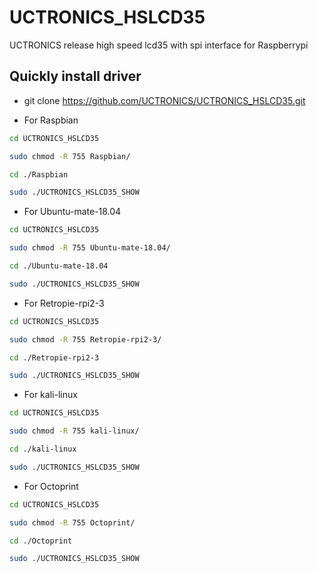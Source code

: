 # UCTRONICS_HSLCD35
UCTRONICS release high speed lcd35 with spi interface for Raspberrypi

## Quickly install driver 
- git clone https://github.com/UCTRONICS/UCTRONICS_HSLCD35.git

-  For Raspbian
```bash
cd UCTRONICS_HSLCD35
```
```bash 
sudo chmod -R 755 Raspbian/
```
```bash
cd ./Raspbian
```
```bash 
sudo ./UCTRONICS_HSLCD35_SHOW
```
-  For Ubuntu-mate-18.04
```bash
cd UCTRONICS_HSLCD35
```
```bash 
sudo chmod -R 755 Ubuntu-mate-18.04/
```
```bash
cd ./Ubuntu-mate-18.04
```
```bash 
sudo ./UCTRONICS_HSLCD35_SHOW
```
-  For Retropie-rpi2-3
```bash
cd UCTRONICS_HSLCD35
```
```bash 
sudo chmod -R 755 Retropie-rpi2-3/
```
```bash
cd ./Retropie-rpi2-3
```
```bash 
sudo ./UCTRONICS_HSLCD35_SHOW
```
-  For kali-linux
```bash
cd UCTRONICS_HSLCD35
```
```bash 
sudo chmod -R 755 kali-linux/
```
```bash
cd ./kali-linux
```
```bash 
sudo ./UCTRONICS_HSLCD35_SHOW
```
-  For Octoprint
```bash
cd UCTRONICS_HSLCD35
```
```bash 
sudo chmod -R 755 Octoprint/
```
```bash
cd ./Octoprint
```
```bash 
sudo ./UCTRONICS_HSLCD35_SHOW
```
